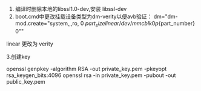 1. 编译时删除本地的libssl1.0-dev,安装 libssl-dev
2. boot.cmd中更改挂载设备类型为dm-verity以便avb验证：
dm="dm-mod.create=\"system,,,ro, 0 $part_size linear /dev/mmcblk0p${part_number} 0\""

linear 更改为 verity

3.创建key

openssl genpkey -algorithm RSA -out private_key.pem -pkeyopt rsa_keygen_bits:4096
openssl rsa -in private_key.pem -pubout -out public_key.pem